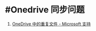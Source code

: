 # #Onedrive 同步问题
1.  [OneDrive 中的重复文件 - Microsoft 支持](https://support.microsoft.com/zh-cn/topic/onedrive-%E4%B8%AD%E7%9A%84%E9%87%8D%E5%A4%8D%E6%96%87%E4%BB%B6-fd47ce5e-8dd0-465e-9e3a-461e1a3cf613)
